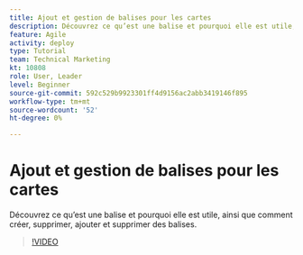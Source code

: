 ```yaml
---
title: Ajout et gestion de balises pour les cartes
description: Découvrez ce qu’est une balise et pourquoi elle est utile, ainsi que comment créer, supprimer, ajouter et supprimer des balises.
feature: Agile
activity: deploy
type: Tutorial
team: Technical Marketing
kt: 10808
role: User, Leader
level: Beginner
source-git-commit: 592c529b9923301ff4d9156ac2abb3419146f895
workflow-type: tm+mt
source-wordcount: '52'
ht-degree: 0%

---
```


# Ajout et gestion de balises pour les cartes

Découvrez ce qu’est une balise et pourquoi elle est utile, ainsi que comment créer, supprimer, ajouter et supprimer des balises.

>[!VIDEO](https://video.tv.adobe.com/v/346807)

